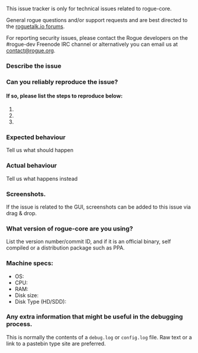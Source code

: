 <!--- Remove sections that do not apply -->

This issue tracker is only for technical issues related to rogue-core.

General rogue questions and/or support requests and are best directed to the [roguetalk.io forums](https://roguetalk.io/).

For reporting security issues, please contact the Rogue developers on the #rogue-dev Freenode IRC channel or alternatively you can email us at contact@rogue.org.

### Describe the issue

### Can you reliably reproduce the issue?
#### If so, please list the steps to reproduce below:
1.
2.
3.

### Expected behaviour
Tell us what should happen

### Actual behaviour
Tell us what happens instead

### Screenshots.
If the issue is related to the GUI, screenshots can be added to this issue via drag & drop.

### What version of rogue-core are you using?
List the version number/commit ID, and if it is an official binary, self compiled or a distribution package such as PPA.

### Machine specs:
- OS:
- CPU:
- RAM:
- Disk size:
- Disk Type (HD/SDD):

### Any extra information that might be useful in the debugging process.
This is normally the contents of a `debug.log` or `config.log` file. Raw text or a link to a pastebin type site are preferred.
